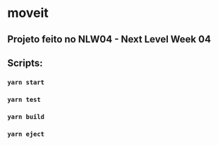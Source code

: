# moveit
## Projeto feito no NLW04 - Next Level Week 04
## Scripts:
### `yarn start`
### `yarn test`
### `yarn build`
### `yarn eject`
